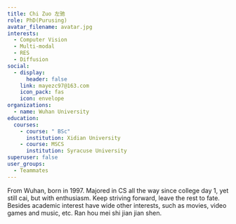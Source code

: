 ```yaml
---
title: Chi Zuo 左驰
role: PhD(Purusing)
avatar_filename: avatar.jpg
interests:
  - Computer Vision
  - Multi-modal
  - RES
  - Diffusion
social:
  - display:
      header: false
    link: mayezc97@163.com
    icon_pack: fas
    icon: envelope
organizations:
  - name: Wuhan University
education:
  courses:
    - course: " BSc"
      institution: Xidian University
    - course: MSCS
      institution: Syracuse University
superuser: false
user_groups:
  - Teammates
---
```

<!--StartFragment-->

From Wuhan, born in 1997. Majored in CS all the way since college day 1, yet still cai, but with enthusiasm. Keep striving forward, leave the rest to fate. Besides academic interest have wide other interests, such as movies, video games and music, etc. Ran hou mei shi jian jian shen.

<!--EndFragment-->